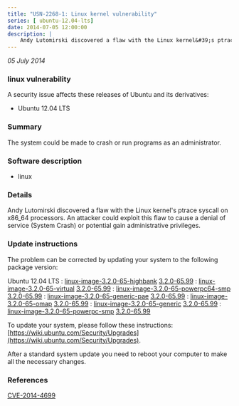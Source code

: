 ```yaml
---
title: "USN-2268-1: Linux kernel vulnerability"
series: [ ubuntu-12.04-lts]
date: 2014-07-05 12:00:00
description: |
    Andy Lutomirski discovered a flaw with the Linux kernel&#39;s ptrace syscall on x86_64 processors. An attacker could exploit this flaw to cause a denial of service (System Crash) or potential gain administrative privileges. 
--- 
```

 
 

*05 July 2014*

### linux vulnerability

A security issue affects these releases of Ubuntu and its derivatives:

* Ubuntu 12.04 LTS

### Summary

The system could be made to crash or run programs as an administrator. 

### Software description

* linux 

### Details

Andy Lutomirski discovered a flaw with the Linux kernel&#39;s ptrace syscall on x86_64 processors. An attacker could exploit this flaw to cause a denial of service (System Crash) or potential gain administrative privileges. 

### Update instructions

The problem can be corrected by updating your system to the following package version:

Ubuntu 12.04 LTS
 : [linux-image-3.2.0-65-highbank](https://launchpad.net/ubuntu/+source/linux) <span> [3.2.0-65.99](https://launchpad.net/ubuntu/+source/linux/3.2.0-65.99) </span> 
 : [linux-image-3.2.0-65-virtual](https://launchpad.net/ubuntu/+source/linux) <span> [3.2.0-65.99](https://launchpad.net/ubuntu/+source/linux/3.2.0-65.99) </span> 
 : [linux-image-3.2.0-65-powerpc64-smp](https://launchpad.net/ubuntu/+source/linux) <span> [3.2.0-65.99](https://launchpad.net/ubuntu/+source/linux/3.2.0-65.99) </span> 
 : [linux-image-3.2.0-65-generic-pae](https://launchpad.net/ubuntu/+source/linux) <span> [3.2.0-65.99](https://launchpad.net/ubuntu/+source/linux/3.2.0-65.99) </span> 
 : [linux-image-3.2.0-65-omap](https://launchpad.net/ubuntu/+source/linux) <span> [3.2.0-65.99](https://launchpad.net/ubuntu/+source/linux/3.2.0-65.99) </span> 
 : [linux-image-3.2.0-65-generic](https://launchpad.net/ubuntu/+source/linux) <span> [3.2.0-65.99](https://launchpad.net/ubuntu/+source/linux/3.2.0-65.99) </span> 
 : [linux-image-3.2.0-65-powerpc-smp](https://launchpad.net/ubuntu/+source/linux) <span> [3.2.0-65.99](https://launchpad.net/ubuntu/+source/linux/3.2.0-65.99) </span> 

To update your system, please follow these instructions: [https://wiki.ubuntu.com/Security/Upgrades](https://wiki.ubuntu.com/Security/Upgrades).

After a standard system update you need to reboot your computer to make all the necessary changes. 

### References

 
 [CVE-2014-4699](http://people.ubuntu.com/~ubuntu-security/cve/CVE-2014-4699)
 

